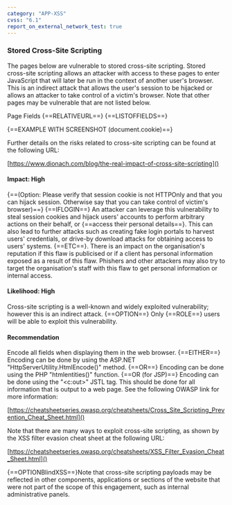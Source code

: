 ```yaml
---
category: "APP-XSS"
cvss: "6.1"
report_on_external_network_test: true
---
```

### Stored Cross-Site Scripting
The pages below are vulnerable to stored cross-site scripting. Stored cross-site scripting allows an attacker with access to these pages to enter JavaScript that will later be run in the context of another user's browser. This is an indirect attack that allows the user's session to be hijacked or allows an attacker to take control of a victim's browser. Note that other pages may be vulnerable that are not listed below.

Page
Fields
{==RELATIVEURL==}
{==LISTOFFIELDS==}

{==EXAMPLE WITH SCREENSHOT (document.cookie)==}

Further details on the risks related to cross-site scripting can be found at the following URL:

[https://www.dionach.com/blog/the-real-impact-of-cross-site-scripting]()
#### Impact: High
{==(Option: Please verify that session cookie is not HTTPOnly and that you can hijack session. Otherwise say that you can take control of victim's browser)==} {==IFLOGIN==} An attacker can leverage this vulnerability to steal session cookies and hijack users' accounts to perform arbitrary actions on their behalf, or {==access their personal details==}. This can also lead to further attacks such as creating fake login portals to harvest users' credentials, or drive-by download attacks for obtaining access to users' systems. {==ETC==}. There is an impact on the organisation's reputation if this flaw is publicised or if a client has personal information exposed as a result of this flaw. Phishers and other attackers may also try to target the organisation's staff with this flaw to get personal information or internal access.
#### Likelihood: High
Cross-site scripting is a well-known and widely exploited vulnerability; however this is an indirect attack. {==OPTION==} Only {==ROLE==} users will be able to exploit this vulnerability.
#### Recommendation
Encode all fields when displaying them in the web browser. {==EITHER==} Encoding can be done by using the ASP.NET "HttpServerUtility.HtmlEncode()" method. {==OR==} Encoding can be done using the PHP "htmlentities()" function. {==OR (for JSP)==} Encoding can be done using the "<c:out>" JSTL tag. This should be done for all information that is output to a web page. See the following OWASP link for more information:

[https://cheatsheetseries.owasp.org/cheatsheets/Cross_Site_Scripting_Prevention_Cheat_Sheet.html]()

Note that there are many ways to exploit cross-site scripting, as shown by the XSS filter evasion cheat sheet at the following URL:

[https://cheatsheetseries.owasp.org/cheatsheets/XSS_Filter_Evasion_Cheat_Sheet.html]()

{==OPTIONBlindXSS==}Note that cross-site scripting payloads may be reflected in other components, applications or sections of the website that were not part of the scope of this engagement, such as internal administrative panels.
